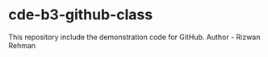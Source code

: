 # cde-b3-github-class
This repository include the demonstration code for GitHub.
Author - Rizwan Rehman

